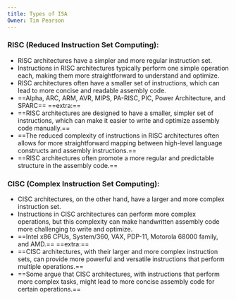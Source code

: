 ```yaml
---
title: Types of ISA
Owner: Tim Pearson
---
```

  
### R**ISC (Reduced Instruction Set Computing):**
- RISC architectures have a simpler and more regular instruction set.
- Instructions in RISC architectures typically perform one simple operation each, making them more straightforward to understand and optimize.
- RISC architectures often have a smaller set of instructions, which can lead to more concise and readable assembly code.
- ==Alpha, ARC, ARM, AVR, MIPS, PA-RISC, PIC, Power Architecture, and SPARC==
==extra:==
- ==RISC architectures are designed to have a smaller, simpler set of instructions, which can make it easier to write and optimize assembly code manually.==
- ==The reduced complexity of instructions in RISC architectures often allows for more straightforward mapping between high-level language constructs and assembly instructions.==
- ==RISC architectures often promote a more regular and predictable structure in the assembly code.==
  
### **CISC (Complex Instruction Set Computing):**
- CISC architectures, on the other hand, have a larger and more complex instruction set.
- Instructions in CISC architectures can perform more complex operations, but this complexity can make handwritten assembly code more challenging to write and optimize.
- ==Intel x86 CPUs, System/360, VAX, PDP-11, Motorola 68000 family, and AMD.==
==extra:==
- ==CISC architectures, with their larger and more complex instruction sets, can provide more powerful and versatile instructions that perform multiple operations.==
- ==Some argue that CISC architectures, with instructions that perform more complex tasks, might lead to more concise assembly code for certain operations.==